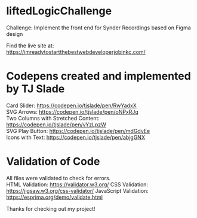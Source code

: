 # liftedLogicChallenge
 Challenge: Implement the front end for Synder Recordings based on Figma design
 
 Find the live site at: https://imreadytostartthebestwebdeveloperjobinkc.com/
 
# Codepens created and implemented by TJ Slade
Card Slider: https://codepen.io/tjslade/pen/RwYadxX<br>
SVG Arrows: https://codepen.io/tjslade/pen/oNPxRJq<br>
Two Columns with Stretched Content: https://codepen.io/tjslade/pen/vYzLpzW<br>
SVG Play Button: https://codepen.io/tjslade/pen/mdGdvEe<br>
Icons with Text: https://codepen.io/tjslade/pen/abjgGNX<br>

# Validation of Code
All files were validated to check for errors.  
HTML Validation: https://validator.w3.org/
CSS Validation: https://jigsaw.w3.org/css-validator/
JavaScript Validation: https://esprima.org/demo/validate.html

Thanks for checking out my project!
